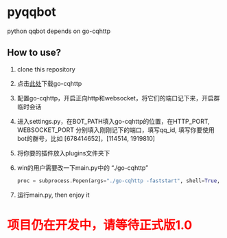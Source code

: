 # pyqqbot

python qqbot depends on go-cqhttp



## How to use?

1. clone this repository

2. 点击[此处](https://github.com/Mrs4s/go-cqhttp/releases/tag/v1.0.0-rc3)下载go-cqhttp

3. 配置go-cqhttp，开启正向http和websocket，将它们的端口记下来，开启群临时会话

4. 进入settings.py，在BOT_PATH填入go-cqhttp的位置，在HTTP_PORT, WEBSOCKET_PORT 分别填入刚刚记下的端口，填写qq_id, 填写你要使用bot的群号，比如 [678414652]，[114514, 1919810]

5. 将你要的插件放入plugins文件夹下

6. win的用户需要改一下main.py中的 “./go-cqhttp”
   ```python
   proc = subprocess.Popen(args="./go-cqhttp -faststart", shell=True, cwd=BOT_PATH, stdout=subprocess.PIPE, stderr=subprocess.PIPE)
   ```
7. 运行main.py, then enjoy it

# <span style="color:red;">项目仍在开发中，请等待正式版1.0</span>